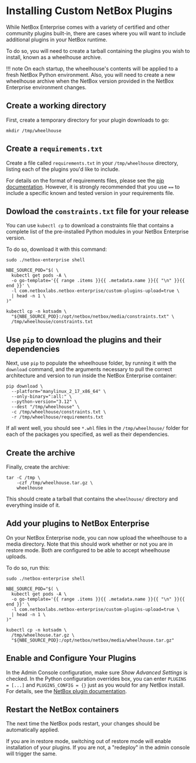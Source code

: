 # Installing Custom NetBox Plugins

While NetBox Enterprise comes with a variety of certified and other community plugins built-in, there are cases where you will want to include additional plugins in your NetBox runtime.

To do so, you will need to create a tarball containing the plugins you wish to install, known as a wheelhouse archive.

!!! note
    On each startup, the wheelhouse's contents will be applied to a fresh NetBox Python environment.
    Also, you will need to create a new wheelhouse archive when the NetBox version provided in the NetBox Enterprise environment changes.

## Create a working directory

First, create a temporary directory for your plugin downloads to go:

```{.bash}
mkdir /tmp/wheelhouse
```

## Create a `requirements.txt`

Create a file called `requirements.txt` in your `/tmp/wheelhouse` directory, listing each of the plugins you'd like to include.

For details on the format of requirements files, please see the [pip documentation](https://pip.pypa.io/en/stable/reference/requirements-file-format/).
However, it is strongly recommended that you use `==` to include a specific known and tested version in your requirements file.

## Dowload the `constraints.txt` file for your release

You can use `kubectl cp` to download a constraints file that contains a complete list of the pre-installed Python modules in your NetBox Enterprise version.

To do so, download it with this command:

```{.bash}
sudo ./netbox-enterprise shell

NBE_SOURCE_POD="$( \
  kubectl get pods -A \
  -o go-template='{{ range .items }}{{ .metadata.name }}{{ "\n" }}{{ end }}' \
  -l com.netboxlabs.netbox-enterprise/custom-plugins-upload=true \
  | head -n 1 \
)"

kubectl cp -n kotsadm \
  "${NBE_SOURCE_POD}:/opt/netbox/netbox/media/constraints.txt" \
  /tmp/wheelhouse/constraints.txt
```

## Use `pip` to download the plugins and their dependencies

Next, use `pip` to populate the wheelhouse folder, by running it with the `download` command, and the arguments necessary to pull the correct architecture and version to run inside the NetBox Enterprise container:

```{.bash}
pip download \
  --platform="manylinux_2_17_x86_64" \
  --only-binary=":all:" \
  --python-version="3.12" \
  --dest "/tmp/wheelhouse" \
  -c /tmp/wheelhouse/constraints.txt \
  -r /tmp/wheelhouse/requirements.txt
```

If all went well, you should see `*.whl` files in the `/tmp/wheelhouse/` folder for each of the packages you specified, as well as their dependencies.

## Create the archive

Finally, create the archive:

```{.bash}
tar -C /tmp \
    -czf /tmp/wheelhouse.tar.gz \
    wheelhouse
```

This should create a tarball that contains the `wheelhouse/` directory and everything inside of it.

## Add your plugins to NetBox Enterprise

On your NetBox Enterprise node, you can now upload the wheelhouse to a media directory.
Note that this should work whether or not you are in restore mode.
Both are configured to be able to accept wheelhouse uploads.

To do so, run this:

```{.bash}
sudo ./netbox-enterprise shell

NBE_SOURCE_POD="$( \
  kubectl get pods -A \
  -o go-template='{{ range .items }}{{ .metadata.name }}{{ "\n" }}{{ end }}' \
  -l com.netboxlabs.netbox-enterprise/custom-plugins-upload=true \
  | head -n 1 \
)"

kubectl cp -n kotsadm \
  /tmp/wheelhouse.tar.gz \
  "${NBE_SOURCE_POD}:/opt/netbox/netbox/media/wheelhouse.tar.gz"
```

## Enable and Configure Your Plugins

In the Admin Console configuration, make sure _Show Advanced Settings_ is checked.
In the Python configuration overrides box, you can enter `PLUGINS = [...]` and `PLUGINS_CONFIG = {}` just as you would for any NetBox install.
For details, see the [NetBox plugin documentation](https://netboxlabs.com/docs/netbox/en/stable/configuration/plugins/).

## Restart the NetBox containers

The next time the NetBox pods restart, your changes should be automatically applied.

If you are in restore mode, switching out of restore mode will enable installation of your plugins.
If you are not, a "redeploy" in the admin console will trigger the same.
